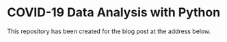 # COVID-19 Data Analysis with Python

This repository has been created for the blog post at the address below.